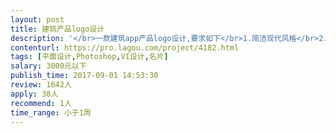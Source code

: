 ```yaml
---                
layout: post       
title: 建筑产品logo设计           
description: '</br>一款建筑app产品logo设计,要求如下</br>1.简洁现代风格</br>2.体现公司名字</br>3.1周完成任务</br>4.色彩要求绿色和白色搭配</br>'     
contenturl: https://pro.lagou.com/project/4182.html      
tags: [平面设计,Photoshop,VI设计,名片]            
salary: 3000元以下          
publish_time: 2017-09-01 14:53:30         
review: 1642人                   
apply: 38人                   
recommend: 1人                   
time_range: 小于1周              
---                 
```

